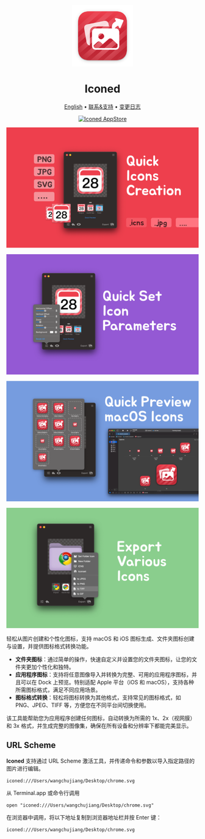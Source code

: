 <div align="center">
  <br />
  <br />
  <img src="./assets/logo.png" width="160" height="160">
  <h1>
    Iconed
  </h1>
  <!--rehype:style=border: 0;-->
  <p>
    <a href="./README.md">English</a> • 
    <a href="https://github.com/jaywcjlove/iconed/issues/new?assignees=jaywcjlove&labels=support%2Cfeedback%2Cquestion&projects=&template=bug_report_cn.yml&title=%F0%9F%99%8B%E2%80%8D%E2%99%82%EF%B8%8F+%E6%94%AF%E6%8C%81%E4%B8%8E%E5%8F%8D%E9%A6%88%3A+iconed">联系&支持</a> • 
    <a href="https://github.com/jaywcjlove/iconed/releases">变更日志</a>
  </p>
  <p>
    <a target="_blank" href="https://apps.apple.com/app/iconed/id6739444407" title="Iconed for macOS">
      <img alt="Iconed AppStore" src="https://jaywcjlove.github.io/sb/download/macos.svg" height="51">
    </a>
  </p>
</div>

![Iconed 1](./assets/screenshots-1.png)

![Iconed 2](./assets/screenshots-2.png)

![Iconed 3](./assets/screenshots-3.png)

![Iconed 4](./assets/screenshots-4.png)

轻松从图片创建和个性化图标，支持 macOS 和 iOS 图标生成、文件夹图标创建与设置，并提供图标格式转换功能。

- **文件夹图标**：通过简单的操作，快速自定义并设置您的文件夹图标，让您的文件夹更加个性化和独特。
- **应用程序图标**：支持将任意图像导入并转换为完整、可用的应用程序图标，并且可以在 Dock 上预览。特别适配 Apple 平台（iOS 和 macOS），支持各种所需图标格式，满足不同应用场景。
- **图标格式转换**：轻松将图标转换为其他格式，支持常见的图标格式，如 PNG、JPEG、TIFF 等，方便您在不同平台间切换使用。

该工具能帮助您为应用程序创建任何图标，自动转换为所需的 1x、2x（视网膜）和 3x 格式，并生成完整的图像集，确保在所有设备和分辨率下都能完美显示。

## URL Scheme

**Iconed** 支持通过 URL Scheme 激活工具，并传递命令和参数以导入指定路径的图片进行编辑。

```shell
iconed:///Users/wangchujiang/Desktop/chrome.svg
```

从 Terminal.app 或命令行调用

```shell
open "iconed:///Users/wangchujiang/Desktop/chrome.svg"
```

在浏览器中调用，将以下地址复制到浏览器地址栏并按 Enter 键：

```shell
iconed:///Users/wangchujiang/Desktop/chrome.svg
```